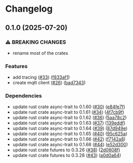 # Changelog

## 0.1.0 (2025-07-20)


### ⚠ BREAKING CHANGES

* rename most of the crates

### Features

* add tracing ([#33](https://github.com/YoloDev/hass-rs/issues/33)) ([f833af1](https://github.com/YoloDev/hass-rs/commit/f833af1c61de8dd79ebfe66dd6488ab126312960))
* create mqtt client ([#26](https://github.com/YoloDev/hass-rs/issues/26)) ([bad7343](https://github.com/YoloDev/hass-rs/commit/bad7343052c4b75f90aec99e72b2c7a53bbbd6a6))


### Dependencies

* update rust crate async-trait to 0.1.60 ([#30](https://github.com/YoloDev/hass-rs/issues/30)) ([e84fe7f](https://github.com/YoloDev/hass-rs/commit/e84fe7fce6cc462c3547f351c51e0f0cf8a034e0))
* update rust crate async-trait to 0.1.61 ([#34](https://github.com/YoloDev/hass-rs/issues/34)) ([4f7cb9f](https://github.com/YoloDev/hass-rs/commit/4f7cb9f043d23492eae862c15428c65c8f70468e))
* update rust crate async-trait to 0.1.62 ([#36](https://github.com/YoloDev/hass-rs/issues/36)) ([5aa78c2](https://github.com/YoloDev/hass-rs/commit/5aa78c21507a5ffc0e9b7ac71587c983509ec15b))
* update rust crate async-trait to 0.1.63 ([#37](https://github.com/YoloDev/hass-rs/issues/37)) ([139eddf](https://github.com/YoloDev/hass-rs/commit/139eddf3a6a270f4e3932d10cdacd6a172ea9ac0))
* update rust crate async-trait to 0.1.64 ([#39](https://github.com/YoloDev/hass-rs/issues/39)) ([87d949e](https://github.com/YoloDev/hass-rs/commit/87d949e181c7c1beac30be1d25810308a7ed8004))
* update rust crate async-trait to 0.1.65 ([#40](https://github.com/YoloDev/hass-rs/issues/40)) ([95c625a](https://github.com/YoloDev/hass-rs/commit/95c625abda581316e43a3d0e412c2b64cf57bbe8))
* update rust crate async-trait to 0.1.66 ([#42](https://github.com/YoloDev/hass-rs/issues/42)) ([f7142a8](https://github.com/YoloDev/hass-rs/commit/f7142a89100eb535ddac817ae560139243f2a048))
* update rust crate async-trait to 0.1.68 ([#44](https://github.com/YoloDev/hass-rs/issues/44)) ([e52d300](https://github.com/YoloDev/hass-rs/commit/e52d3000dfa81dbfe6897a980270afd5bc58586b))
* update rust crate futures to 0.3.26 ([#38](https://github.com/YoloDev/hass-rs/issues/38)) ([2d0608f](https://github.com/YoloDev/hass-rs/commit/2d0608f3c642057a094abe152dafcdbde5be1d90))
* update rust crate futures to 0.3.28 ([#43](https://github.com/YoloDev/hass-rs/issues/43)) ([a0d0a64](https://github.com/YoloDev/hass-rs/commit/a0d0a6458ba1694625601d8a1aed249db21f1386))
